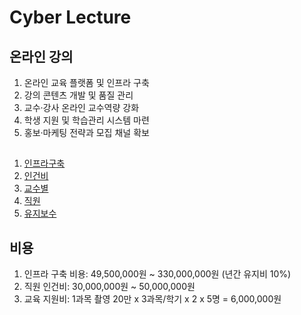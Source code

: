 # Cyber Lecture

## 온라인 강의
1. 온라인 교육 플랫폼 및 인프라 구축
2. 강의 콘텐츠 개발 및 품질 관리
3. 교수·강사 온라인 교수역량 강화
4. 학생 지원 및 학습관리 시스템 마련
5. 홍보·마케팅 전략과 모집 채널 확보

##
01. [인프라구축](01.인프라구축.md)
02. [인건비](02.인건비.md)
03. [교수별](03.교수별.md)
04. [직원](04.직원.md)
05. [유지보수](05.유지보수.md)

## 비용
1. 인프라 구축 비용: 49,500,000원 ~ 330,000,000원 (년간 유지비 10%)
2. 직원 인건비: 30,000,000원 ~ 50,000,000원
3. 교육 지원비: 1과목 촬영 20만 x 3과목/학기 x 2 x 5명 = 6,000,000원
